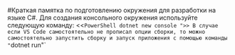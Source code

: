 #Краткая памятка по подготовлению окружения для разработки на языке C#.
Для создания консольного окружения используйте следующую команду:
<<`PowerShell dotnet new console ">>
В случае если VS Code самостоятельно не прописал опции сборки, то можно самостоятельно запустить сборку и запуск приложения с помощью команды
"`dotnet run"`
